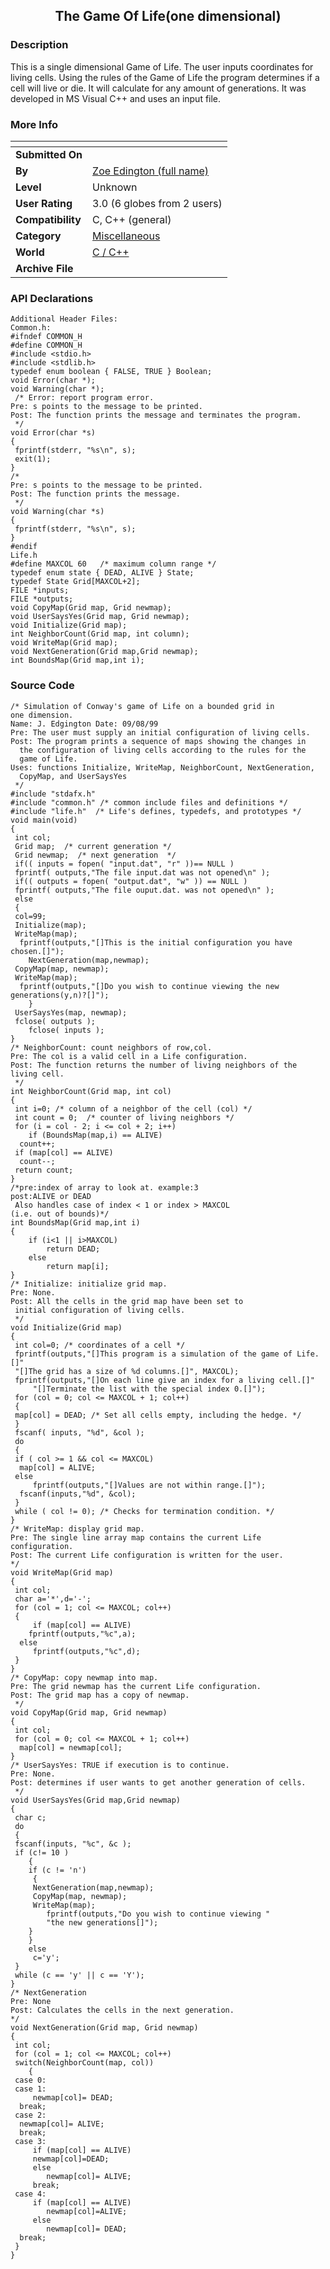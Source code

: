 ﻿<div align="center">

## The Game Of Life\(one dimensional\)


</div>

### Description

This is a single dimensional Game of Life. The user inputs coordinates for living cells. Using the rules of the Game of Life the program determines if a cell will live or die. It will calculate for any amount of generations. It was developed in MS Visual C++ and uses an input file.
 
### More Info
 


<span>             |<span>
---                |---
**Submitted On**   |
**By**             |[Zoe Edington \(full name\)](https://github.com/Planet-Source-Code/PSCIndex/blob/master/ByAuthor/zoe-edington-full-name.md)
**Level**          |Unknown
**User Rating**    |3.0 (6 globes from 2 users)
**Compatibility**  |C, C\+\+ \(general\)
**Category**       |[Miscellaneous](https://github.com/Planet-Source-Code/PSCIndex/blob/master/ByCategory/miscellaneous__3-1.md)
**World**          |[C / C\+\+](https://github.com/Planet-Source-Code/PSCIndex/blob/master/ByWorld/c-c.md)
**Archive File**   |[](https://github.com/Planet-Source-Code/zoe-edington-full-name-the-game-of-life-one-dimensional__3-7/archive/master.zip)

### API Declarations

```
Additional Header Files:
Common.h:
#ifndef COMMON_H
#define COMMON_H
#include <stdio.h>
#include <stdlib.h>
typedef enum boolean { FALSE, TRUE } Boolean;
void Error(char *);
void Warning(char *);
 /* Error: report program error.
Pre: s points to the message to be printed.
Post: The function prints the message and terminates the program.
 */
void Error(char *s)
{
 fprintf(stderr, "%s\n", s);
 exit(1);
}
/*
Pre: s points to the message to be printed.
Post: The function prints the message.
 */
void Warning(char *s)
{
 fprintf(stderr, "%s\n", s);
}
#endif
Life.h
#define MAXCOL 60   /* maximum column range */
typedef enum state { DEAD, ALIVE } State;
typedef State Grid[MAXCOL+2];
FILE *inputs;
FILE *outputs;
void CopyMap(Grid map, Grid newmap);
void UserSaysYes(Grid map, Grid newmap);
void Initialize(Grid map);
int NeighborCount(Grid map, int column);
void WriteMap(Grid map);
void NextGeneration(Grid map,Grid newmap);
int BoundsMap(Grid map,int i);
```


### Source Code

```
/* Simulation of Conway's game of Life on a bounded grid in
one dimension.
Name: J. Edgington Date: 09/08/99
Pre: The user must supply an initial configuration of living cells.
Post: The program prints a sequence of maps showing the changes in
  the configuration of living cells according to the rules for the
  game of Life.
Uses: functions Initialize, WriteMap, NeighborCount, NextGeneration,
  CopyMap, and UserSaysYes
 */
#include "stdafx.h"
#include "common.h" /* common include files and definitions */
#include "life.h"  /* Life's defines, typedefs, and prototypes */
void main(void)
{
 int col;
 Grid map;  /* current generation */
 Grid newmap;  /* next generation  */
 if(( inputs = fopen( "input.dat", "r" ))== NULL )
 fprintf( outputs,"The file input.dat was not opened\n" );
 if(( outputs = fopen( "output.dat", "w" )) == NULL )
 fprintf( outputs,"The file ouput.dat. was not opened\n" );
 else
 {
 col=99;
 Initialize(map);
 WriteMap(map);
  fprintf(outputs,"[]This is the initial configuration you have chosen.[]");
	NextGeneration(map,newmap);
 CopyMap(map, newmap);
 WriteMap(map);
  fprintf(outputs,"[]Do you wish to continue viewing the new generations(y,n)?[]");
	}
 UserSaysYes(map, newmap);
 fclose( outputs );
	fclose( inputs );
}
/* NeighborCount: count neighbors of row,col.
Pre: The col is a valid cell in a Life configuration.
Post: The function returns the number of living neighbors of the living cell.
 */
int NeighborCount(Grid map, int col)
{
 int i=0; /* column of a neighbor of the cell (col) */
 int count = 0;  /* counter of living neighbors */
 for (i = col - 2; i <= col + 2; i++)
	if (BoundsMap(map,i) == ALIVE)
  count++;
 if (map[col] == ALIVE)
  count--;
 return count;
}
/*pre:index of array to look at. example:3
post:ALIVE or DEAD
 Also handles case of index < 1 or index > MAXCOL
(i.e. out of bounds)*/
int BoundsMap(Grid map,int i)
{
	if (i<1 || i>MAXCOL)
		return DEAD;
	else
		return map[i];
}
/* Initialize: initialize grid map.
Pre: None.
Post: All the cells in the grid map have been set to
 initial configuration of living cells.
 */
void Initialize(Grid map)
{
 int col=0; /* coordinates of a cell */
 fprintf(outputs,"[]This program is a simulation of the game of Life.[]"
 "[]The grid has a size of %d columns.[]", MAXCOL);
 fprintf(outputs,"[]On each line give an index for a living cell.[]"
	 "[]Terminate the list with the special index 0.[]");
 for (col = 0; col <= MAXCOL + 1; col++)
 {
 map[col] = DEAD; /* Set all cells empty, including the hedge. */
 }
 fscanf( inputs, "%d", &col );
 do
 {
 if ( col >= 1 && col <= MAXCOL)
  map[col] = ALIVE;
 else
	 fprintf(outputs,"[]Values are not within range.[]");
  fscanf(inputs,"%d", &col);
 }
 while ( col != 0); /* Checks for termination condition. */
}
/* WriteMap: display grid map.
Pre: The single line array map contains the current Life configuration.
Post: The current Life configuration is written for the user.
*/
void WriteMap(Grid map)
{
 int col;
 char a='*',d='-';
 for (col = 1; col <= MAXCOL; col++)
 {
	 if (map[col] == ALIVE)
 	fprintf(outputs,"%c",a);
  else
	 fprintf(outputs,"%c",d);
 }
}
/* CopyMap: copy newmap into map.
Pre: The grid newmap has the current Life configuration.
Post: The grid map has a copy of newmap.
 */
void CopyMap(Grid map, Grid newmap)
{
 int col;
 for (col = 0; col <= MAXCOL + 1; col++)
  map[col] = newmap[col];
}
/* UserSaysYes: TRUE if execution is to continue.
Pre: None.
Post: determines if user wants to get another generation of cells.
 */
void UserSaysYes(Grid map,Grid newmap)
{
 char c;
 do
 {
 fscanf(inputs, "%c", &c );
 if (c!= 10 )
	{
	if (c != 'n')
	 {
	 NextGeneration(map,newmap);
	 CopyMap(map, newmap);
	 WriteMap(map);
		fprintf(outputs,"Do you wish to continue viewing "
		"the new generations[]");
	}
	}
	else
	 c='y';
 }
 while (c == 'y' || c == 'Y');
}
/* NextGeneration
Pre: None
Post: Calculates the cells in the next generation.
*/
void NextGeneration(Grid map, Grid newmap)
{
 int col;
 for (col = 1; col <= MAXCOL; col++)
 switch(NeighborCount(map, col))
	{
 case 0:
 case 1:
	 newmap[col]= DEAD;
  break;
 case 2:
  newmap[col]= ALIVE;
  break;
 case 3:
	 if (map[col] == ALIVE)
	 newmap[col]=DEAD;
	 else
		newmap[col]= ALIVE;
	 break;
 case 4:
	 if (map[col] == ALIVE)
		newmap[col]=ALIVE;
	 else
		newmap[col]= DEAD;
  break;
 }
}
```

